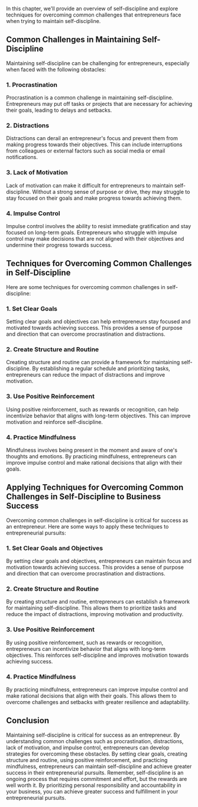 
In this chapter, we'll provide an overview of self-discipline and explore techniques for overcoming common challenges that entrepreneurs face when trying to maintain self-discipline.

Common Challenges in Maintaining Self-Discipline
------------------------------------------------

Maintaining self-discipline can be challenging for entrepreneurs, especially when faced with the following obstacles:

### 1. Procrastination

Procrastination is a common challenge in maintaining self-discipline. Entrepreneurs may put off tasks or projects that are necessary for achieving their goals, leading to delays and setbacks.

### 2. Distractions

Distractions can derail an entrepreneur's focus and prevent them from making progress towards their objectives. This can include interruptions from colleagues or external factors such as social media or email notifications.

### 3. Lack of Motivation

Lack of motivation can make it difficult for entrepreneurs to maintain self-discipline. Without a strong sense of purpose or drive, they may struggle to stay focused on their goals and make progress towards achieving them.

### 4. Impulse Control

Impulse control involves the ability to resist immediate gratification and stay focused on long-term goals. Entrepreneurs who struggle with impulse control may make decisions that are not aligned with their objectives and undermine their progress towards success.

Techniques for Overcoming Common Challenges in Self-Discipline
--------------------------------------------------------------

Here are some techniques for overcoming common challenges in self-discipline:

### 1. Set Clear Goals

Setting clear goals and objectives can help entrepreneurs stay focused and motivated towards achieving success. This provides a sense of purpose and direction that can overcome procrastination and distractions.

### 2. Create Structure and Routine

Creating structure and routine can provide a framework for maintaining self-discipline. By establishing a regular schedule and prioritizing tasks, entrepreneurs can reduce the impact of distractions and improve motivation.

### 3. Use Positive Reinforcement

Using positive reinforcement, such as rewards or recognition, can help incentivize behavior that aligns with long-term objectives. This can improve motivation and reinforce self-discipline.

### 4. Practice Mindfulness

Mindfulness involves being present in the moment and aware of one's thoughts and emotions. By practicing mindfulness, entrepreneurs can improve impulse control and make rational decisions that align with their goals.

Applying Techniques for Overcoming Common Challenges in Self-Discipline to Business Success
-------------------------------------------------------------------------------------------

Overcoming common challenges in self-discipline is critical for success as an entrepreneur. Here are some ways to apply these techniques to entrepreneurial pursuits:

### 1. Set Clear Goals and Objectives

By setting clear goals and objectives, entrepreneurs can maintain focus and motivation towards achieving success. This provides a sense of purpose and direction that can overcome procrastination and distractions.

### 2. Create Structure and Routine

By creating structure and routine, entrepreneurs can establish a framework for maintaining self-discipline. This allows them to prioritize tasks and reduce the impact of distractions, improving motivation and productivity.

### 3. Use Positive Reinforcement

By using positive reinforcement, such as rewards or recognition, entrepreneurs can incentivize behavior that aligns with long-term objectives. This reinforces self-discipline and improves motivation towards achieving success.

### 4. Practice Mindfulness

By practicing mindfulness, entrepreneurs can improve impulse control and make rational decisions that align with their goals. This allows them to overcome challenges and setbacks with greater resilience and adaptability.

Conclusion
----------

Maintaining self-discipline is critical for success as an entrepreneur. By understanding common challenges such as procrastination, distractions, lack of motivation, and impulse control, entrepreneurs can develop strategies for overcoming these obstacles. By setting clear goals, creating structure and routine, using positive reinforcement, and practicing mindfulness, entrepreneurs can maintain self-discipline and achieve greater success in their entrepreneurial pursuits. Remember, self-discipline is an ongoing process that requires commitment and effort, but the rewards are well worth it. By prioritizing personal responsibility and accountability in your business, you can achieve greater success and fulfillment in your entrepreneurial pursuits.

